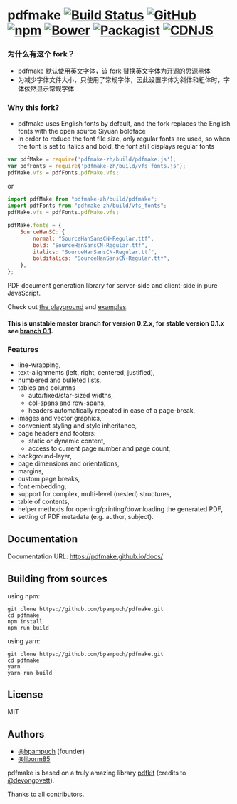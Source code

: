 # pdfmake [![Build Status][travis_img]][travis_url] [![GitHub][github_img]][github_url] [![npm][npm_img]][npm_url] [![Bower][bower_img]][bower_url] [![Packagist][packagist_img]][packagist_url] [![CDNJS][cdnjs_img]][cndjs_url]

[travis_img]: https://travis-ci.org/bpampuch/pdfmake.svg?branch=master
[travis_url]: https://travis-ci.org/bpampuch/pdfmake
[github_img]: https://img.shields.io/github/release/bpampuch/pdfmake.svg
[github_url]: https://github.com/bpampuch/pdfmake/releases/latest
[npm_img]: https://img.shields.io/npm/v/pdfmake.svg?colorB=0E7FBF
[npm_url]: https://www.npmjs.com/package/pdfmake
[bower_img]: https://img.shields.io/bower/v/pdfmake.svg?colorB=0E7FBF
[bower_url]: https://github.com/bpampuch/pdfmake
[packagist_img]: https://img.shields.io/packagist/v/bpampuch/pdfmake.svg?colorB=0E7FBF
[packagist_url]: https://packagist.org/packages/bpampuch/pdfmake
[cdnjs_img]: https://img.shields.io/cdnjs/v/pdfmake.svg?colorB=0E7FBF
[cndjs_url]: https://cdnjs.com/libraries/pdfmake

### 为什么有这个 fork？

- pdfmake 默认使用英文字体，该 fork 替换英文字体为开源的思源黑体
- 为减少字体文件大小，只使用了常规字体，因此设置字体为斜体和粗体时，字体依然显示常规字体

### Why this fork?

- pdfmake uses English fonts by default, and the fork replaces the English fonts with the open source Siyuan boldface
- In order to reduce the font file size, only regular fonts are used, so when the font is set to italics and bold, the font still displays regular fonts

```javascript
var pdfMake = require('pdfmake-zh/build/pdfmake.js');
var pdfFonts = require('pdfmake-zh/build/vfs_fonts.js');
pdfMake.vfs = pdfFonts.pdfMake.vfs;
```
or

```javascript
import pdfMake from "pdfmake-zh/build/pdfmake";
import pdfFonts from "pdfmake-zh/build/vfs_fonts";
pdfMake.vfs = pdfFonts.pdfMake.vfs;
```

```javascript
pdfMake.fonts = {
	SourceHanSC: {
		normal: "SourceHanSansCN-Regular.ttf",
		bold: "SourceHanSansCN-Regular.ttf",
		italics: "SourceHanSansCN-Regular.ttf",
		bolditalics: "SourceHanSansCN-Regular.ttf",
	},
};
```

PDF document generation library for server-side and client-side in pure JavaScript.

Check out [the playground](http://bpampuch.github.io/pdfmake/playground.html) and [examples](https://github.com/bpampuch/pdfmake/tree/master/examples).

#### This is unstable master branch for version 0.2.x, for stable version 0.1.x see [branch 0.1](https://github.com/bpampuch/pdfmake/tree/0.1).

### Features

- line-wrapping,
- text-alignments (left, right, centered, justified),
- numbered and bulleted lists,
- tables and columns
  - auto/fixed/star-sized widths,
  - col-spans and row-spans,
  - headers automatically repeated in case of a page-break,
- images and vector graphics,
- convenient styling and style inheritance,
- page headers and footers:
  - static or dynamic content,
  - access to current page number and page count,
- background-layer,
- page dimensions and orientations,
- margins,
- custom page breaks,
- font embedding,
- support for complex, multi-level (nested) structures,
- table of contents,
- helper methods for opening/printing/downloading the generated PDF,
- setting of PDF metadata (e.g. author, subject).

## Documentation

Documentation URL: https://pdfmake.github.io/docs/

## Building from sources

using npm:

```
git clone https://github.com/bpampuch/pdfmake.git
cd pdfmake
npm install
npm run build
```

using yarn:

```
git clone https://github.com/bpampuch/pdfmake.git
cd pdfmake
yarn
yarn run build
```

## License

MIT

## Authors

- [@bpampuch](https://github.com/bpampuch) (founder)
- [@liborm85](https://github.com/liborm85)

pdfmake is based on a truly amazing library [pdfkit](https://github.com/devongovett/pdfkit) (credits to [@devongovett](https://github.com/devongovett)).

Thanks to all contributors.
